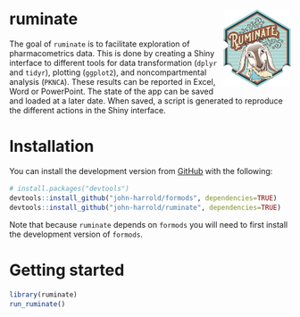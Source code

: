 
<!-- README.md is generated from README.Rmd. Please edit that file -->

# ruminate <img src="man/figures/logo.png" align="right" height="138.5" />

<!-- badges: start 
[![R-CMD-check](https://github.com/john-harrold/ruminate/workflows/R-CMD-check/badge.svg)](https://github.com/john-harrold/ruminate/actions)
-->
<!---
[![version](https://www.r-pkg.org/badges/version/ruminate)](https://CRAN.R-project.org/package=ruminate)
![cranlogs](https://cranlogs.r-pkg.org/badges/ruminate) 
![Active](https://www.repostatus.org/badges/latest/active.svg)
--->
<!-- badges: 
[![Lifecycle: Experimental](https://img.shields.io/badge/lifecycle-experimental-orange.svg)](https://lifecycle.r-lib.org/articles/stages.html)


[ruminate](<https://rumiante.ubiquity.tools>) 
end -->

The goal of `ruminate` is to facilitate exploration of pharmacometrics
data. This is done by creating a Shiny interface to different tools for
data transformation (`dplyr` and `tidyr`), plotting (`ggplot2`), and
noncompartmental analysis (`PKNCA`). These results can be reported in
Excel, Word or PowerPoint. The state of the app can be saved and loaded
at a later date. When saved, a script is generated to reproduce the
different actions in the Shiny interface.

# Installation

<!---
You can install the released version of ``rumiante`` from [CRAN](https://cran.r-project.org/package=ruminate) with:

``` r
install.packages("ruminate")
```
--->

You can install the development version from
[GitHub](https://github.com/john-harrold/) with the following:

``` r
# install.packages("devtools")
devtools::install_github("john-harrold/formods", dependencies=TRUE)
devtools::install_github("john-harrold/ruminate", dependencies=TRUE)
```

Note that because `ruminate` depends on `formods` you will need to first
install the development version of `formods`.

# Getting started

``` r
library(ruminate)
run_ruminate()
```

